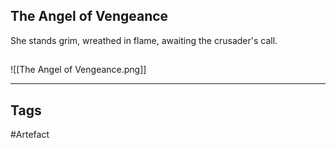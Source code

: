 ## The Angel of Vengeance
She stands grim, wreathed in flame, awaiting the crusader's call.
## 
![[The Angel of Vengeance.png]]

---
## Tags
#Artefact